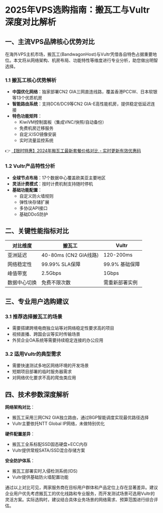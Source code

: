 # 2025年VPS选购指南：搬瓦工与Vultr深度对比解析

## 一、主流VPS品牌核心优势对比
在海外VPS主机市场，搬瓦工(BandwagonHost)与Vultr凭借各自特色占据重要地位。本文将从网络架构、机房布局、功能特性等维度进行专业分析，助您做出明智选择。

### 1.1 搬瓦工核心优势解析
- **中国优化网络**：独家部署CN2 GIA三网直连线路，覆盖香港PCCW、日本软银等13个优质机房
- **智能路由系统**：支持DC6/DC9等CN2 GIA-E高性能机房，提供稳定低延迟连接
- **特色功能矩阵**：
  - KiwiVM控制面板（集成VNC/快照/自动备份）
  - 免费机房迁移服务
  - 自定义ISO镜像安装
  - 实时流量监控系统

👉 [【限时特惠】2024年搬瓦工最新套餐价格对比 - 实时更新有效优惠码](https://bit.ly/banwagon)

### 1.2 Vultr产品特性分析
- **全球节点布局**：17个数据中心覆盖欧美亚主要地区
- **灵活计费模式**：按时计费机制支持随时停机
- **基础功能配置**：
  - 自定义防火墙规则
  - 弹性块存储扩展
  - 多协议API接口
  - 基础DDoS防护

## 二、关键性能指标对比
| 对比维度       | 搬瓦工                         | Vultr               |
|----------------|-------------------------------|---------------------|
| 亚洲延迟       | 40-80ms (CN2 GIA线路)         | 120-200ms           |
| 网络稳定性     | 99.99% SLA保障                | 99.9% 基础保障      |
| 峰值带宽       | 2.5Gbps                       | 1Gbps              |
| 数据中心切换   | 免费不限次数                  | 需重新部署实例      |

## 三、专业用户选购建议
### 3.1 推荐选择搬瓦工的场景
- 需要搭建跨境电商独立站等对网络稳定性要求高的项目
- 视频直播、跨国会议等实时传输场景
- 外贸企业OA系统等需要持续稳定连接的办公应用

### 3.2 适用Vultr的典型需求
- 需要快速测试多地区网络环境的开发场景
- 短期项目部署的临时服务器需求
- 对网络优化要求不高的爬虫类应用

## 四、技术参数深度解析
**网络架构对比**：
- 搬瓦工采用三网CN2 GIA独立路由，通过BGP智能调度实现最优路径选择
- Vultr主要依托NTT Global IP网络，未做特别优化

**硬件配置差异**：
- 搬瓦工全系标配SSD固态硬盘+ECC内存
- Vultr提供常规SATA/SSD混合存储方案

**安全防护体系**：
- 搬瓦工部署实时入侵检测系统(IDS)
- Vultr提供基础防火墙配置功能

通过以上对比可见，两家服务商在目标用户群体和产品定位上存在显著差异。建议企业用户优先考虑搬瓦工的优化线路和专业服务，而开发测试场景可选用Vultr的灵活方案。实际选购时，建议结合具体业务场景的网络需求、预算范围进行综合评估。